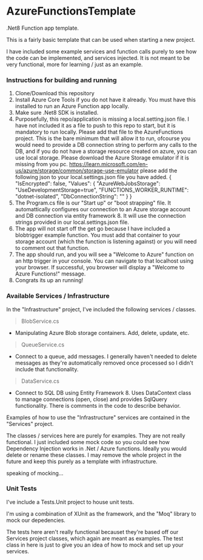 # AzureFunctionsTemplate
 .Net8 Function app template.

 This is a fairly basic template that can be used when starting a new project. 
 
 I have included some example services and function calls purely to see how the code can be implemented, and services injected. It is not meant to be very functional, more for learning / just as an example.
 
### Instructions for building and running

1. Clone/Download this repository
2. Install Azure Core Tools if you do not have it already. You must have this installed to run an Azure Function app locally.
3. Make sure .Net8 SDK is installed.
4. Purposefully, this repo/application is missing a local.setting.json file. I have not included it as a file to push to this repo to start, but it is mandatory to run locally. Please add that file to the AzureFunctions project. This is the bare minimum that will allow it to run, ofcourse you would need to provide a DB connection string to perform any calls to the DB, and if you do not have a storage resource created on azure, you can use local storage. Please download the Azure Storage emulator if it is missing from you pc. https://learn.microsoft.com/en-us/azure/storage/common/storage-use-emulator
   please add the following json to your local.settings.json file you have added. 
{
  "IsEncrypted": false,
  "Values": {
    "AzureWebJobsStorage": "UseDevelopmentStorage=true",
    "FUNCTIONS_WORKER_RUNTIME": "dotnet-isolated",
    "DbConnectionString": ""
  }
}
6. The Program.cs file is our "Start up" or "boot strapping" file. It automattically configures our connection to an Azure storage account and DB connection via entity framework 8. It will use the connection strings provided in our local.settings.json file.
7. The app will not start off the get go because I have included a blobtrigger example function. You must add that container to your storage account (which the function is listening against) or you will need to comment out that function.
8. The app should run, and you will see a "Welcome to Azure" function on an http trigger in your console. You can navigate to that localhost using your browser. If successful, you browser will display a "Welcome to Azure Functions!" message.
9. Congrats its up an running!

### Available Services / Infrastructure

In the "Infrastructure" project, I've included the following services / classes.
>BlobService.cs
- Manipulating Azure Blob storage containers. Add, delete, update, etc.
>QueueService.cs
- Connect to a queue, add messages. I generally haven't needed to delete messages as they're automatically removed once processed so I didn't include that functionality.
>DataService.cs
- Connect to SQL DB using Entity Framework 8. Uses DataContext class to manage connections (open, close) and provides SqlQuery functionality. There is comments in the code to describe behavior.

Examples of how to use the "Infrastructure" services are contained in the "Services" project. 

The classes / services here are purely for examples. They are not really functional. I just included some mock code so you could see how Dependency Injection works in .Net / Azure functions. Ideally you would delete or rename these classes. I may remove the whole project in the future and keep this purely as a template with infrastructure. 

speaking of mocking...

### Unit Tests
I've include a Tests.Unit project to house unit tests. 

I'm using a combination of XUnit as the framework, and the "Moq" library to mock our depedencies. 

The tests here aren't really functional becauset they're based off our Services project classes, which again are meant as examples. The test class in here is just to give you an idea of how to mock and set up your services. 

